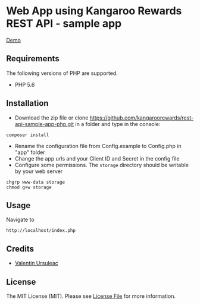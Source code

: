 # Web App using Kangaroo Rewards REST API - sample app

[Demo](http://oauthsample.traktrok.com/index.php)

## Requirements

The following versions of PHP are supported.

* PHP 5.6

## Installation

- Download the zip file or clone https://github.com/kangaroorewards/rest-api-sample-app-php.git in a folder and type in the console:

```
composer install
```

- Rename the configuration file from Config.example to Config.php in "app" folder
- Change the app urls and your Client ID and Secret in the config file
- Configure some permissions. The ```storage``` directory should be writable by your web server
```
chgrp www-data storage
chmod g+w storage
```

## Usage

Navigate to 
```http
http://localhost/index.php
```

## Credits

- [Valentin Ursuleac](https://github.com/ursuleacv)

## License

The MIT License (MIT). Please see [License File](https://github.com/kangaroorewards/rest-api-sample-app-php/blob/master/LICENSE.md) for more information.